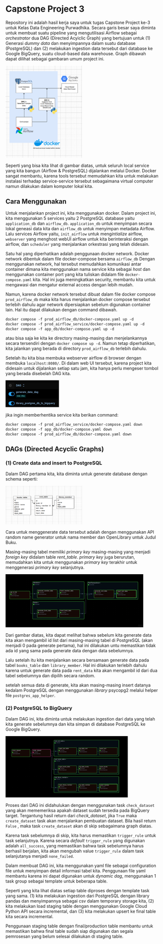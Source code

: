 # Capstone Project 3

Repository ini adalah hasil kerja saya untuk tugas Capstone Project ke-3 untuk Kelas Data Engineering Purwadhika. Secara garis besar saya diminta untuk membuat suatu pipeline yang mengutilisasi Airflow sebagai *orchestrator* dua DAG (Directed Acyiclic Graph) yang bertujuan untuk (1) Generasi *dummy data* dan menyimpannya dalam suatu database (PostgreSQL) dan (2) melakukan ingestion data tersebut dari database ke Google BigQuery, suatu cloud-based data warehouse. Graph dibawah dapat dilihat sebagai gambaran umum project ini.

<img src='assets/project_graph.png' alt='project graph' width='50%'>

Seperti yang bisa kita lihat di gambar diatas, untuk seluruh local service yang kita bangun (Airflow & PostgreSQL) dijalankan melalui Docker. Docker sangat membantu, karena tools tersebut memudahkan kita untuk melakukan instalasi terhadap service-service tersebut sebagaimana virtual computer namun dilakukan dalam komputer lokal kita. 

## Cara Menggunakan

Untuk menjalankan project ini, kita menggunakan docker. Dalam project ini, kita menggunakan 5 services yaitu 2 PostgreSQL database yaitu `application_db` dan `airflow_db`. `application_db` untuk menyimpan secara lokal geneasi data kita dan `airflow_db` untuk menyimpan metadata Airflow. Lalu services Airflow yaitu, `init_airflow` untuk meng*intialize* airflow, `webserver` yang menghost webUI airflow untuk kita berinteraksi dengan airflow, dan `scheduler` yang menjalankan orkestrasi yang telah didesain.

Satu hal yang diperhatikan adalah penggunaan docker network. Docker network dibentuk dalam file docker-compose bersama `airflow_db` Dengan menggunakan network, hal tersebut memudahkan komunikasi antar container dimana kita menggunakan nama service kita sebagai *host* dan menggunakan container port yang kita tuliskan didalam file `docker-compose.yaml` kita. Hal ini juga meningkatkan security, membantu kita untuk mengawasi dan mengatur external access dengan lebih mudah.

Namun, karena docker network tersebut dibuat dalam file docker compose `prod_airflow_db` maka kita harus menjalankan docker compose tersebut terlebih dahulu agar network dipersiapkan sebelum digunakan container lain. Hal itu dapat dilakukan dengan command dibawah.

```
docker compose -f prod_airflow_db/docker-compose.yaml up -d
docker compose -f prod_airflow_service/docker-compose.yaml up -d
docker compose -f app_db/docker-compose.yaml up -d
```

atau bisa saja ke kita ke directory masing-masing dan menjelankannya secara tersendiri dengan `docker compose up -d`. Namun tetap diperhatikan, kita jalankan yang berada di directory `prod_airflow_db` terlebih dahulu.

Setelah itu kita bisa membuka webserver airflow di browser dengan membuka `localhost:8080/`. Di dalam web UI tersebut, karena project kita didesain untuk dijalankan setiap satu jam, kita hanya perlu mengeser tombol yang berada disebelah DAG kita.

<img src='assets/dag_button.png' alt='database design' width='35%'>

jika ingin memberhentika service kita berikan command:

```
docker compose -f prod_airflow_service/docker-compose.yaml down
docker compose -f app_db/docker-compose.yaml down
docker compose -f prod_airflow_db/docker-compose.yaml down
```

## DAGs (Directed Acyclic Graphs)

### (1) Create data and insert to PostgreSQL

Dalam DAG pertama kita, kita diminta untuk generate database dengan schema seperti:

<img src='assets/database_design.png' alt='database design' width='50%'>

Cara untuk menggenerate data tersebut adalah dengan menggunakan API random name generator untuk nama member dan OpenLibrary untuk Judul Buku.

Masing-masing tabel memiliki *primary key* masing-masing yang menjadi *foreign key* didalam table *rent_table*. *primary key* juga berurutan, memudahkan kita untuk menggunakan *primary key* terakhir untuk menggenerasi *primary key* selanjutnya.

<img src='assets/generate_data_dag.png' alt='generate_data_dag' width='90%'>

Dari gambar diatas, kita dapat melihat bahwa sebelum kita generate data kita akan mengambil id list dari masing-masing tabel di PostgreSQL (akan menjadi 0 pada generate pertama), hal ini dilakukan untu memastikan tidak ada id yang sama pada generate data dengan data sebelumnya.

Lalu setelah itu kita menjalankan secara bersamaan generate data pada tabel `books_table` dan `library_member`. Hal ini dilakukan terlebih dahulu karena untuk generate data pada `rent_data` kita akan mengambil id dari dua tabel sebelumnya dan dipilih secara random.

setelah semua data di generate, kita akan masing-masing insert datanya kedalam PostgreSQL dengan menggunakan *library* psycopg2 melalui helper file `postgres_app_helper`.

### (2) PostgreSQL to BigQuery

Dalam DAG ini, kita diminta untuk melakukan ingestion dari data yang telah kita generate sebelumnya dan kita simpan di database PostgreSQL ke Google BigQuery.

<img src='assets/postgres_to_bigquery_dag.png' alt='postgres_to_bigquery_dag' width='80%'>

Proses dari DAG ini didahulukan dengan menggunakan task `check_dataset` yang akan mememeriksa apakah dataset sudah tersedia pada BigQuery target. Tergantung hasil return dari *check_dataset*, jika `True` maka `create_dataset` task akan menjalankan pembuatan dataset. Bila hasil return `False` , maka task `create_dataset` akan di skip sebagaimana graph diatas.

Karena task sebelumnya di skip, kita harus memastikan `trigger_rule` untuk task selanjutnya. Karena secara *default* `trigger_rule` yang digunakan adalah `all_success`, yang memastikan bahwa task sebelumnya harus berhasil berjalan, kita akan mengubah value `trigger_rule` dalam task selanjutanya menjadi `none_failed`.

Dalam membuat DAG ini, kita menggunakan yaml file sebagai configuration file untuk menyimpan detail informasi tabel kita. Penggunaan file yaml membantu karena ini dapat digunakan untuk *dynamic dag*, menggunakan 1 task group sebagai template untuk beberapa table.

Seperti yang kita lihat diatas setiap table diproses dengan template task yang sama. (1) kita melakukan ingestion dari PostgreSQL dengan library pandas dan menyimpannya sebagai csv dalam temporary storage kita, (2) kita melakukan load staging table dengan menggunakan Google Cloud Python API secara incremental, dan (3) kita melakukan upsert ke final table kita secara incremental.

Penggunaan staging table dengan final/production table membantu untuk memastikan bahwa final table sudah siap digunakan dan segala pemrosesan yang belum selesai dilakukan di staging table.